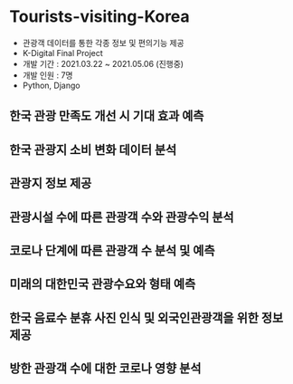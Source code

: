 # Tourists-visiting-Korea
* 관광객 데이터를 통한 각종 정보 및 편의기능 제공
* K-Digital Final Project
* 개발 기간 : 2021.03.22 ~ 2021.05.06 (진행중)
* 개발 인원 : 7명
* Python, Django




## 한국 관광 만족도 개선 시 기대 효과 예측
## 한국 관광지 소비 변화 데이터 분석
## 관광지 정보 제공
## 관광시설 수에 따른 관광객 수와 관광수익 분석
## 코로나 단계에 따른 관광객 수 분석 및 예측
## 미래의 대한민국 관광수요와 형태 예측
## 한국 음료수 분휴 사진 인식 및 외국인관광객을 위한 정보 제공
## 방한 관광객 수에 대한 코로나 영향 분석
